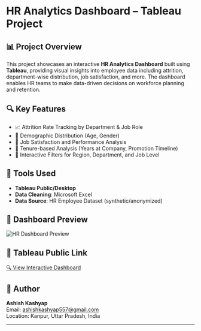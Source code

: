 # HR Analytics Dashboard – Tableau Project

## 📊 Project Overview
This project showcases an interactive **HR Analytics Dashboard** built using **Tableau**, providing visual insights into employee data including attrition, department-wise distribution, job satisfaction, and more. The dashboard enables HR teams to make data-driven decisions on workforce planning and retention.

## 🔍 Key Features
- 📈 Attrition Rate Tracking by Department & Job Role  
- 👥 Demographic Distribution (Age, Gender)  
- 📌 Job Satisfaction and Performance Analysis  
- 📆 Tenure-based Analysis (Years at Company, Promotion Timeline)  
- 🔄 Interactive Filters for Region, Department, and Job Level  

## 🧰 Tools Used
- **Tableau Public/Desktop**
- **Data Cleaning**: Microsoft Excel  
- **Data Source**: HR Employee Dataset (synthetic/anonymized)  


## 📸 Dashboard Preview
![HR Dashboard Preview](./hr-dashboard-preview.png)

## 🔗 Tableau Public Link 
[🔍 View Interactive Dashboard](https://public.tableau.com/app/profile/ashish.kashyap3834/viz/HRAnalytics_17521021383360/HRAnalyticsDashboard?publish=yes)

## 👤 Author
**Ashish Kashyap**  
Email: ashishkashyap557@gmail.com  
Location: Kanpur, Uttar Pradesh, India  

---
